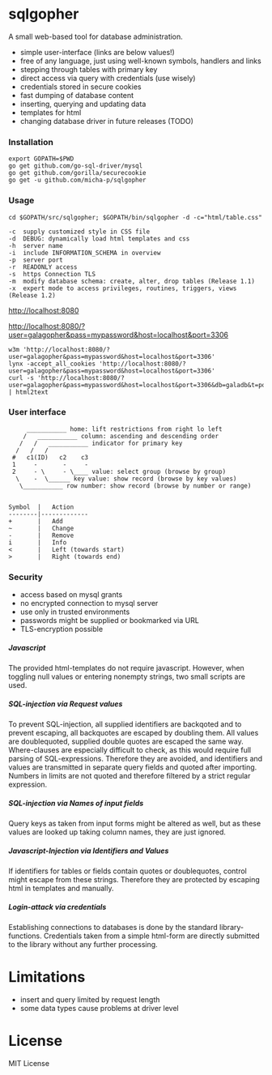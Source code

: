 # sqlgopher

A small web-based tool for database administration.

- simple user-interface (links are below values!)
- free of any language, just using well-known symbols, handlers and links
- stepping through tables with primary key
- direct access via query with credentials (use wisely)
- credentials stored in secure cookies
- fast dumping of database content
- inserting, querying and updating data
- templates for html
- changing database driver in future releases (TODO)

### Installation

    export GOPATH=$PWD
    go get github.com/go-sql-driver/mysql
    go get github.com/gorilla/securecookie
    go get -u github.com/micha-p/sqlgopher

### Usage

	cd $GOPATH/src/sqlgopher; $GOPATH/bin/sqlgopher -d -c="html/table.css"

	-c  supply customized style in CSS file
	-d  DEBUG: dynamically load html templates and css
	-h  server name
	-i  include INFORMATION_SCHEMA in overview
	-p  server port
	-r  READONLY access
	-s  https Connection TLS
	-m  modify database schema: create, alter, drop tables (Release 1.1)
	-x  expert mode to access privileges, routines, triggers, views (Release 1.2)


   [http://localhost:8080](http://localhost:8080)

   [http://localhost:8080/?user=galagopher&pass=mypassword&host=localhost&port=3306](http://localhost:8080/user=galagopher&pass=mypassword&host=localhost&port=3306)

    w3m 'http://localhost:8080/?user=galagopher&pass=mypassword&host=localhost&port=3306'
    lynx -accept_all_cookies 'http://localhost:8080/?user=galagopher&pass=mypassword&host=localhost&port=3306'
    curl -s 'http://localhost:8080/?user=galagopher&pass=mypassword&host=localhost&port=3306&db=galadb&t=posts' | html2text

### User interface


         ___________ home: lift restrictions from right lo left
        /   ___________ column: ascending and descending order
       /   /   ___________ indicator for primary key
      /   /   /
     #	 c1(ID)   c2	c3
     1	   -       -     -
     2	   - \     - \____ value: select group (browse by group)
      \    -  \______ key value: show record (browse by key values)
       \___________ row number: show record (browse by number or range)


    Symbol  |	Action
    --------|-------------
    +       |	Add
    ~       |	Change
    -       |	Remove
    i       |	Info
    <       |   Left (towards start)
    >       |   Right (towards end)


### Security

- access based on mysql grants
- no encrypted connection to mysql server
- use only in trusted environments
- passwords might be supplied or bookmarked via URL
- TLS-encryption possible


##### Javascript

The provided html-templates do not require javascript. However, when toggling null values or entering nonempty strings, two small scripts are used.

##### SQL-injection via Request values

To prevent SQL-injection, all supplied identifiers are backqoted and to prevent escaping, all backquotes are escaped by doubling them.
All values are doublequoted, supplied double quotes are escaped the same way.
Where-clauses are especially difficult to check, as this would require full parsing of SQL-expressions.
Therefore they are avoided, and identifiers and values are transmitted in separate query fields and quoted after importing.
Numbers in limits are not quoted and therefore filtered by a strict regular expression.

##### SQL-injection via Names of input fields

Query keys as taken from input forms might be altered as well, but as these values are looked up taking column names, they are just ignored.


##### Javascript-Injection via Identifiers and Values

If identifiers for tables or fields contain quotes or doublequotes, control might escape from these strings.
Therefore they are protected by escaping html in templates and manually.


##### Login-attack via credentials

Establishing connections to databases is done by the standard library-functions.
Credentials taken from a simple html-form are directly submitted to the library without any further processing.



# Limitations

- insert and query limited by request length
- some data types cause problems at driver level

# License

MIT License
